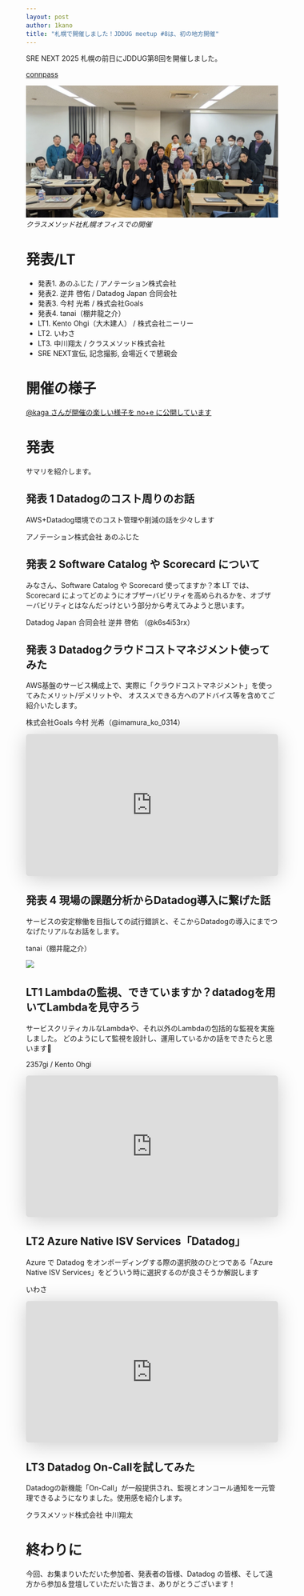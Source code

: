 ```yaml
---
layout: post
author: 1kano
title: "札幌で開催しました！JDDUG meetup #8は、初の地方開催"
---
```


SRE NEXT 2025 札幌の前日にJDDUG第8回を開催しました。

[connpass](https://datadog-jp.connpass.com/event/344084/)

![sugJDDUG#8@札幌](/assets/images/meetup8-all.webp)
_クラスメソッド社札幌オフィスでの開催_

# 発表/LT
- 発表1. あのふじた / アノテーション株式会社
- 発表2. 逆井 啓佑 / Datadog Japan 合同会社
- 発表3. 今村 光希 / 株式会社Goals
- 発表4. tanai（棚井龍之介）
- LT1. Kento Ohgi（大木建人） / 株式会社ニーリー
- LT2. いわさ
- LT3. 中川翔太 / クラスメソッド株式会社
- SRE NEXT宣伝, 記念撮影, 会場近くで懇親会

# 開催の様子

[@kaga さんが開催の楽しい様子を no+e に公開しています](https://note.com/tkaga/n/n6cbd4f277920?sub_rt=share_pw)

# 発表

サマリを紹介します。

## 発表 1 Datadogのコスト周りのお話

AWS+Datadog環境でのコスト管理や削減の話を少々します

アノテーション株式会社 あのふじた

## 発表 2 Software Catalog や Scorecard について

みなさん、Software Catalog や Scorecard 使ってますか？本 LT では、Scorecard によってどのようにオブザーバビリティを高められるかを、オブザーバビリティとはなんだっけという部分から考えてみようと思います。

Datadog Japan 合同会社 逆井 啓佑 （@k6s4i53rx）

## 発表 3 Datadogクラウドコストマネジメント使ってみた

AWS基盤のサービス構成上で、実際に「クラウドコストマネジメント」を使ってみたメリット/デメリットや、
オススメできる方へのアドバイス等を含めてご紹介いたします。

株式会社Goals 今村 光希（@imamura_ko_0314）

<iframe class="speakerdeck-iframe" frameborder="0" src="https://speakerdeck.com/player/5f344c7cacfd4a6a904a8591f444a8ad?slide=1" title="Datadogクラウドコストマネジメント使ってみた" allowfullscreen="true" style="border: 0px; background: padding-box padding-box rgba(0, 0, 0, 0.1); margin: 0px; padding: 0px; border-radius: 6px; box-shadow: rgba(0, 0, 0, 0.2) 0px 5px 40px; width: 100%; height: auto; aspect-ratio: 560 / 315;" data-ratio="1.7777777777777777"></iframe>

## 発表 4 現場の課題分析からDatadog導入に繋げた話

サービスの安定稼働を目指しての試行錯誤と、そこからDatadogの導入にまでつなげたリアルなお話をします。

tanai（棚井龍之介）

<a src="https://future-architect.github.io/articles/20250307a/"><img src="https://future-architect.github.io/images/20250307a/%E3%82%B9%E3%82%AF%E3%83%AA%E3%83%BC%E3%83%B3%E3%82%B7%E3%83%A7%E3%83%83%E3%83%88_2025-03-07_7.43.19.png" /></a>

## LT1 Lambdaの監視、できていますか？datadogを用いてLambdaを見守ろう

サービスクリティカルなLambdaや、それ以外のLambdaの包括的な監視を実施しました。 どのようにして監視を設計し、運用しているかの話をできたらと思います🙌

2357gi / Kento Ohgi

<iframe class="speakerdeck-iframe" frameborder="0" src="https://speakerdeck.com/player/baec655a440f42b68224e14427e1f81e?slide=1" title="Lambdaの監視、できてますか？Datadogを用いてLambdaを見守ろう" allowfullscreen="true" style="border: 0px; background: padding-box padding-box rgba(0, 0, 0, 0.1); margin: 0px; padding: 0px; border-radius: 6px; box-shadow: rgba(0, 0, 0, 0.2) 0px 5px 40px; width: 100%; height: auto; aspect-ratio: 560 / 315;" data-ratio="1.7777777777777777"></iframe>

## LT2 Azure Native ISV Services「Datadog」

Azure で Datadog をオンボーディングする際の選択肢のひとつである「Azure Native ISV Services」をどういう時に選択するのが良さそうか解説します

いわさ

<iframe class="speakerdeck-iframe" frameborder="0" src="https://speakerdeck.com/player/1c541f5dbeea448280e2c2a454ed91a3?slide=1" title="Azure Native ISV Services「Datadog」" allowfullscreen="true" style="border: 0px; background: padding-box padding-box rgba(0, 0, 0, 0.1); margin: 0px; padding: 0px; border-radius: 6px; box-shadow: rgba(0, 0, 0, 0.2) 0px 5px 40px; width: 100%; height: auto; aspect-ratio: 560 / 315;" data-ratio="1.7777777777777777"></iframe>

## LT3 Datadog On-Callを試してみた

Datadogの新機能「On-Call」が一般提供され、監視とオンコール通知を一元管理できるようになりました。使用感を紹介します。

クラスメソッド株式会社 中川翔太


# 終わりに

今回、お集まりいただいた参加者、発表者の皆様、Datadog の皆様、そして遠方から参加＆登壇していただいた皆さま、ありがとうございます！

